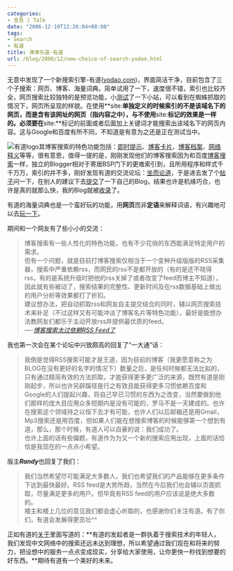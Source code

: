 ```yaml
---
categories:
- 言吾 | Talk
date: "2006-12-19T12:26:04+08:00"
tags:
- Search
- 有道
title: 津津乐道-有道
url: /blog/2006/12/new-choice-of-search-yodao.html
---
```

无意中发现了一个新搜索引擎-有道([yodao.com](http://www.yodao.com/ "有道搜索"))，界面简洁干净，目前包含了三个子搜索：网页、博客、海量词典。简单试用了一下，速度很不错，索引也比较齐全，网页搜索比较独特的是预览功能，小[测试](http://www.yodao.com/search?lq=site%3Awww.zhu8.net&ue=utf8&keyfrom=web.bottom&q=site%3Awww.zhu8.net+zhu8 "site:www.zhu8.net zhu8&有道搜索")了一下小站，可以看到在蜘蛛抓取的情况下，网页所呈现的样貌。在使用**site:**单独定义的时候索引的不是该域名下的网页，而是含有该网址的网页（指内容之中），与不使用**site:**标记的效果是一样的。必须要在**site:**标记的前面或者后面加上关键词才能搜索出该域名下的网页内容。这与Google和百度有所不同，不知道是有意为之还是正在测试当中。
<!--more-->

![有道logo](/images/posts/yodao.gif "有道logo")其博客搜索的特色功能包括：[即时提示](http://www.yodao.com/help/websearch/features/002/)、[博客卡片](http://www.yodao.com/help/blogsearch/features/001/)、[博客档案](http://www.yodao.com/help/blogsearch/features/002/)、[网络释义](http://www.yodao.com/help/dict/features/001/)等等，很有意思，值得一提的是，刚刚发现他们的博客搜索因为和百度[博客搜索](http://blogsearch.baidu.com/ "百度博客搜索")一样，独立的Blogger相对于寄居BSP门下的更难索引到，且所用程序和样式千千万万，索引的并不多，刚好发现有道的交流论坛：[坐而论道](http://u.yodao.com/ "坐而论道")，于是进去发了个[帖子](http://u.yodao.com/viewthread.php?tid=229&extra=page%3D1)问一下，在别人的建议下去[提交](http://tellbot.yodao.com/report?type=BLOG "有道登录您的网站")了一下自己的Blog，结果也许是机缘巧合，也许是真的就那么快，我的Blog就被[收录](http://blog.yodao.com/search?q=zhu8&t=a&keyfrom=blog.bar "zhu8&有道博客搜索")了。

有道的海量词典也是一个蛮好玩的功能，用**网页**而非**定语**来解释词语，有兴趣地可以去[玩一下](http://www.yodao.com/help/dict/features/001/)。  

期间和一个网友有了些小小的交流：

> 博客搜索有一些人性化的特色功能，也有不少花俏的东西能满足特定用户的需求。  
> 但有一个问题，就是目前打博客搜索仅相当于一个变种升级版版的RSS采集器，搜索中严重依赖rss，而网民的rss不是都开放的（有的是还不晓得rss，有的是系统升级时把他的rss关掉了或者改变了feed而博主不知道），因此就有些被动了，搜索结果的完整性、更新时间及在rss数据基础上做出的用户分析等效果都打了折扣。  
> 建议想办法，把自动抓取rss和网友自主提交结合的同时，辅以网页搜索技术来补足（不过这样又有可能冲淡了博客名片等特色功能），最好是能想办法教网友们都乐于主动开放rss并提供最优质的feed。  
> &#8212;-*[博客搜索太过依赖RSS Feed了](http://u.yodao.com/viewthread.php?tid=240&extra=page%3D1 "博客搜索太过依赖RSS Feed了")*

我也第一次会在某个论坛中兴致颇高的回复了&#8221;一大通&#8221;话：

> 我倒是觉得RSS搜索可能才是王道，因为目前的博客（我更愿意称之为BLOG在没有更好的名字的情况下）数量之巨，是任何时候都无法比拟的，只有通过精简有效的方法抓取，才能获得更多更广泛的来源，既然有道是刚刚起步，所以也许另辟蹊径是行之有效且能获得更多习惯依赖百度和Google的人们提起兴趣，将自己早已习惯的东西为之改变，当然要做到他们那样的庞大且应用众多短期内是没有可能的，罗马不是一天建成的。也许在搜索这个领域持之以恒下去才有可能，也许人们以后邮箱还是用Gmail，Mp3搜索还是用百度，但如果人们能在想搜索博客的时候能够第一个想到有道，那么，那个时候，有道人可以自豪的说：我们成功了。  
> 也许上面的话有些偏题，有道作为为又一个新的搜索应用出现，上面的话恰恰是我现在的一点点小希望。

版主***Randy***也回复了我们：

> 我们当然希望尽可能满足大多数人，我们也希望我们的产品能够在更多条件下达到最快最好。RSS feed是大势所趋，当然在今后我们也会辅以页面抓取，尽量满足更多的用户。但毕竟有RSS feed的用户应该说是绝大多数的。  
> 楼主和楼上几位的意见我们都会虚心听取的，也感谢你们关注有道。有了你们，有道会发展得更茁壮^^

正如有道的[关于](http://www.yodao.com/about/index.html "关于有道")里面写道的：**有道的发起者是一群执着于搜索技术的年轻人，我们发现中文网络中的搜索还远未达到理想，所以希望通过我们现在和将来的努力，把设想中的服务一点点变成现实，分享给大家使用，让你更快一秒找到想要的好东西。**期待有道有一个美好的未来。